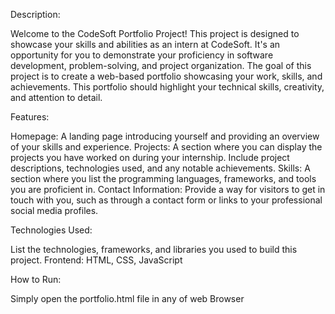 Description:


Welcome to the CodeSoft Portfolio Project! This project is designed to showcase your skills and abilities as an intern at CodeSoft. It's an opportunity for you to demonstrate your proficiency in software development, problem-solving, and project organization.
The goal of this project is to create a web-based portfolio showcasing your work, skills, and achievements. This portfolio should highlight your technical skills, creativity, and attention to detail.

Features:


Homepage: A landing page introducing yourself and providing an overview of your skills and experience.
Projects: A section where you can display the projects you have worked on during your internship. Include project descriptions, technologies used, and any notable achievements.
Skills: A section where you list the programming languages, frameworks, and tools you are proficient in.
Contact Information: Provide a way for visitors to get in touch with you, such as through a contact form or links to your professional social media profiles.

Technologies Used:


List the technologies, frameworks, and libraries you used to build this project. 
Frontend: HTML, CSS, JavaScript

How to Run:

Simply open the portfolio.html file in any of web Browser
